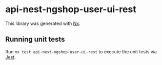 # api-nest-ngshop-user-ui-rest

This library was generated with [Nx](https://nx.dev).

## Running unit tests

Run `nx test api-nest-ngshop-user-ui-rest` to execute the unit tests via [Jest](https://jestjs.io).
